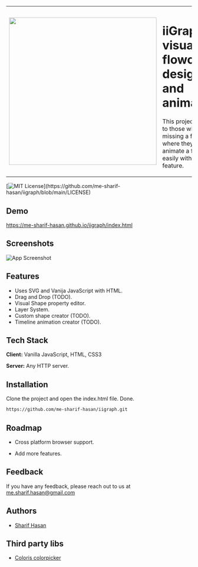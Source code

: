
<table>
<tr><td><img src="https://raw.githubusercontent.com/me-sharif-hasan/iigraph/main/logo.svg" width="400"></td><td>

# iiGraph-visual flowchart design and animation.

This project is aimed to those who are missing a free tool where they can animate a flowchart easily with a timeline feature.
</td></tr></table>

[![MIT License](https://img.shields.io/apm/l/atomic-design-ui.svg?)](https://github.com/me-sharif-hasan/iigraph/blob/main/LICENSE)
## Demo

https://me-sharif-hasan.github.io/iigraph/index.html


## Screenshots

![App Screenshot](https://raw.githubusercontent.com/me-sharif-hasan/iigraph/main/screenshot.png)


## Features

- Uses SVG and Vanija JavaScript with HTML.
- Drag and Drop (TODO).
- Visual Shape property editor.
- Layer System.
- Custom shape creator (TODO).
- Timeline animation creator (TODO).


## Tech Stack

**Client:** Vanilla JavaScript, HTML, CSS3

**Server:** Any HTTP server.


## Installation

Clone the project and open the index.html file. Done.

```bash
https://github.com/me-sharif-hasan/iigraph.git
```
    
## Roadmap

- Cross platform browser support.

- Add more features.


## Feedback

If you have any feedback, please reach out to us at me.sharif.hasan@gmail.com


## Authors

- [Sharif Hasan](https://www.github.com/me-sharif-hasan)

## Third party libs

- [Coloris colorpicker](https://github.com/mdbassit/Coloris)

